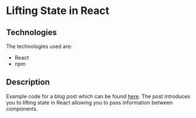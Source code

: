 # Lifting State in React
 
## Technologies
The technologies used are:
- React
- npm

## Description
Example code for a blog post which can be found [here](https://www.lauratodddesign.com/blog/lifting-state-in-react/).
The post introduces you to lifting state in React allowing you to pass information between components.

